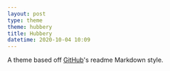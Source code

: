 ```yaml
---
layout: post
type: theme
theme: hubbery
title: Hubbery
datetime: 2020-10-04 10:09
---
```


A theme based off [GitHub](https://github.com)'s readme Markdown style.
